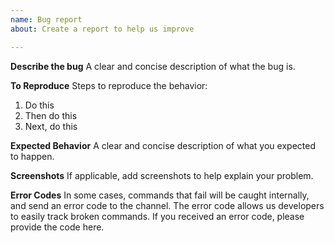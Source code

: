 ```yaml
---
name: Bug report
about: Create a report to help us improve

---
```


**Describe the bug**
A clear and concise description of what the bug is.

**To Reproduce**
Steps to reproduce the behavior:
1. Do this
2. Then do this
3. Next, do this

**Expected Behavior**
A clear and concise description of what you expected to happen.

**Screenshots**
If applicable, add screenshots to help explain your problem.

**Error Codes**
In some cases, commands that fail will be caught internally, and send an error code to the channel. The error code allows us developers to easily track broken commands. If you received an error code, please provide the code here.
